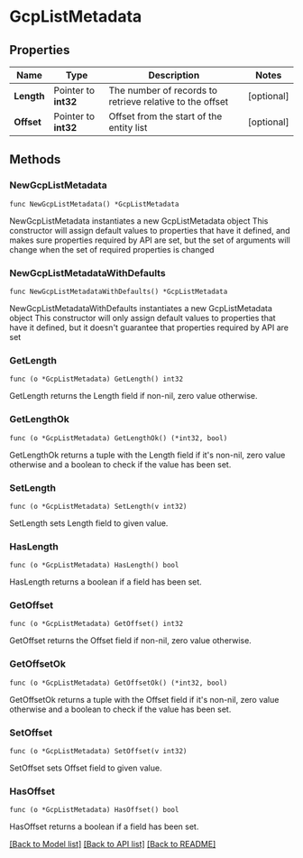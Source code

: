 # GcpListMetadata

## Properties

Name | Type | Description | Notes
------------ | ------------- | ------------- | -------------
**Length** | Pointer to **int32** | The number of records to retrieve relative to the offset | [optional] 
**Offset** | Pointer to **int32** | Offset from the start of the entity list | [optional] 

## Methods

### NewGcpListMetadata

`func NewGcpListMetadata() *GcpListMetadata`

NewGcpListMetadata instantiates a new GcpListMetadata object
This constructor will assign default values to properties that have it defined,
and makes sure properties required by API are set, but the set of arguments
will change when the set of required properties is changed

### NewGcpListMetadataWithDefaults

`func NewGcpListMetadataWithDefaults() *GcpListMetadata`

NewGcpListMetadataWithDefaults instantiates a new GcpListMetadata object
This constructor will only assign default values to properties that have it defined,
but it doesn't guarantee that properties required by API are set

### GetLength

`func (o *GcpListMetadata) GetLength() int32`

GetLength returns the Length field if non-nil, zero value otherwise.

### GetLengthOk

`func (o *GcpListMetadata) GetLengthOk() (*int32, bool)`

GetLengthOk returns a tuple with the Length field if it's non-nil, zero value otherwise
and a boolean to check if the value has been set.

### SetLength

`func (o *GcpListMetadata) SetLength(v int32)`

SetLength sets Length field to given value.

### HasLength

`func (o *GcpListMetadata) HasLength() bool`

HasLength returns a boolean if a field has been set.

### GetOffset

`func (o *GcpListMetadata) GetOffset() int32`

GetOffset returns the Offset field if non-nil, zero value otherwise.

### GetOffsetOk

`func (o *GcpListMetadata) GetOffsetOk() (*int32, bool)`

GetOffsetOk returns a tuple with the Offset field if it's non-nil, zero value otherwise
and a boolean to check if the value has been set.

### SetOffset

`func (o *GcpListMetadata) SetOffset(v int32)`

SetOffset sets Offset field to given value.

### HasOffset

`func (o *GcpListMetadata) HasOffset() bool`

HasOffset returns a boolean if a field has been set.


[[Back to Model list]](../README.md#documentation-for-models) [[Back to API list]](../README.md#documentation-for-api-endpoints) [[Back to README]](../README.md)


